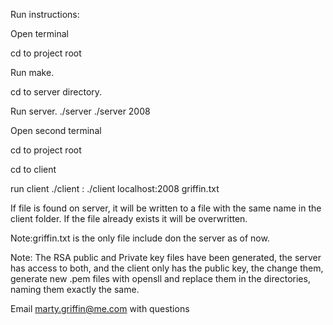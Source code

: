 Run instructions:

Open terminal

cd to project root

Run make.

cd to server directory.

Run server.
	./server <portnumber>
	./server 2008

Open second terminal

cd to project root

cd to client

run client
	./client <host>:<portnumber> <file name to request>
	./client localhost:2008 griffin.txt

If file is found on server, it will be written to a file with the same name in the client folder. If the file already exists it will be overwritten. 

Note:griffin.txt is the only file include don the server as of now.

Note: The RSA public and Private key files have been generated, the server has access to both, and the client only has the public key, the change them, generate new .pem files with opensll and replace them in the directories, naming them exactly the same.

Email marty.griffin@me.com with questions


